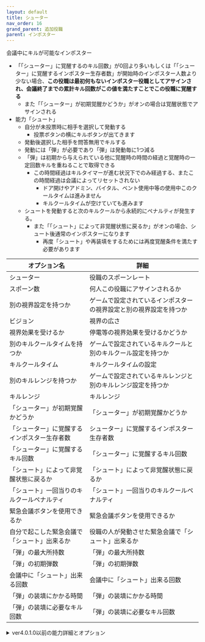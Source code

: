 ```yaml
---
layout: default
title: シューター
nav_order: 16
grand_parent: 追加役職
parent: インポスター
---
```


会議中にキルが可能なインポスター
- 「「シューター」に覚醒するのキル回数」が0回より多いもしくは「「シューター」に覚醒するインポスター生存者数」が開始時のインポスター人数より少ない場合、**この役職は最初何もないインポスター役職としてアサインされ、会議終了までの累計キル回数がこの値を満たすことでこの役職に覚醒する**
  - また「「シューター」が初期覚醒かどうか」がオンの場合は覚醒状態でアサインされる
- 能力「シュート」
  - 自分が未投票時に相手を選択して発動する
    - 投票ボタンの横にキルボタンが出てきます
  - 発動後選択した相手を問答無用でキルする
  - 発動には「弾」が必要であり「弾」は発動毎に1つ減る
  - 「弾」は初期から与えられている他に覚醒時の時間の経過と覚醒時の一定回数キルを重ねることで取得できる
    - この時間経過はキルタイマーが進む状況下でのみ経過する、またこの時間経過は会議によってリセットされない
      - ドア開けやアドミン、バイタル、ベント使用中等の使用中このクールタイムは進みません
      - キルクールタイムが空けていても進みます
  - シュートを発動すると次のキルクールから永続的にペナルティが発生する。
    - また「「シュート」によって非覚醒状態に戻るか」がオンの場合、シュート後通常のインポスターになります
      - 再度「シュート」や再装填をするためには再度覚醒条件を満たす必要があります

|  オプション名 |  詳細  |
| ---- | ---- |
|  シューター  | 役職のスポーンレート |
|  スポーン数  | 何人この役職にアサインされるか |
|  別の視界設定を持つか  |  ゲームで設定されているインポスターの視界設定と別の視界設定を持つか  |
|  ビジョン  |  視界の広さ  |
|  視界効果を受けるか  |  停電等の視界効果を受けるかどうか  |
|  別のキルクールタイムを持つか  | ゲームで設定されているキルクールと別のキルクール設定を持つか |
|  キルクールタイム  |  キルクールタイムの設定  |
|  別のキルレンジを持つか  |  ゲームで設定されているキルレンジと別のキルレンジ設定を持つか  |
|  キルレンジ  |  キルレンジ  |
|  「シューター」が初期覚醒かどうか |  「シューター」が初期覚醒かどうか  |
|  「シューター」に覚醒するインポスター生存者数 |  シューター」に覚醒するインポスター生存者数  |
|  「シューター」に覚醒するキル回数 |  「シューター」に覚醒するキル回数  |
|  「シュート」によって非覚醒状態に戻るか |  「シュート」によって非覚醒状態に戻るか  |
|  「シュート」一回当りのキルクールペナルティ |  「シュート」一回当りのキルクールペナルティ  |
|  緊急会議ボタンを使用できるか  |  緊急会議ボタンを使用できるか  |
|  自分で起こした緊急会議で「シュート」出来るか  |  役職の人が発動させた緊急会議で「シュート」出来るか  |
|  「弾」の最大所持数  |  「弾」の最大所持数  |
|  「弾」の初期弾数  |  「弾」の初期弾数  |
|  会議中に「シュート」出来る回数  |  会議中に「シュート」出来る回数  |
|  「弾」の装填にかかる時間  |  「弾」の装填にかかる時間  |
|  「弾」の装填に必要なキル回数 |  「弾」の装填に必要なキル回数  |

<details>
<summary>ver4.0.1.0以前の能力詳細とオプション</summary>
- 能力「シュート」
  - 自分が未投票時に相手を選択して発動する
    - 投票ボタンの横にキルボタンが出てきます
  - 発動後選択した相手を問答無用でキルする
  - 発動には「弾」が必要であり「弾」は発動毎に1つ減る
  - 「弾」は初期から与えられている他に時間経過で取得できる
    - この時間経過はキルタイマーが進む状況下でのみ経過する、またこの時間経過は会議によってリセットされない
      - ドア開けやアドミン、バイタル、ベント使用中等の使用中このクールタイムは進みません
      - キルクールタイムが空けていても進みます
  - シュートを発動すると次のキルクールにペナルティが発生する。
    - このペナルティは役職の人がキルするまで継続する(会議開始等でリセットはされません)
- 2つのチャージ時間ペナルティオプションは1回のチャージ時間のみ影響し、永続的なペナルティではない(累積はします)

- シューターは強力な役職が故に様々なバランス調整が可能な役職です
  - 「弾」の設定方法によって多種多様なシューターにすることが出来ます
    - デフォルト設定は「キルを我慢することで「シュート」が出来るシューター」に設定されています
       - メリット
           - 隠れることで確実にシュートが打てる
       - リスク
           - 隠れることで1人に残りやすく1人になるとキルもしなければならなく無力に近くなる
           - シューター自身キルペースが落ちやすくなる
       - クルー視点
           - シューター1人になれば無力に近くなるのでシューターを狙って吊り押す必要がなくなる
           - ただし、シューターはシュートキルという強力な別のインポスターを"サポートする力"があることを念頭に置く必要がある
  - 設定例1
    - 目標：キルすることで「シュート」が出来るシューター
      - メリット
         - キルすることでチャージ時間を短くし好きなタイミングでシュートが打てる
         - キルペースが上がる
         - 1人に残ってもシュートキルが出来る
      - リスク
         - 自身のキルで詰められやすくなって吊られやすい
      - クルー視点
         - シューターがキル加速役職かつシュートキルという"強力なキル手段"を持つことを念頭に置く必要がある
         - そのため、吊りに関しては少し積極的になる必要がある
    - 2キルで弾1発の場合
      - 「弾」のチャージ時間：120秒
      - キルによるチャージ時間の増減量：-30秒
    - 3キルで弾1発の場合
      - 「弾」のチャージ時間：200秒
      - キルによるチャージ時間の増減量：-30秒
  - 設定例2
    - 目標：初期弾数以外弾をほぼもらうことが出来ないシューター
    - 「弾」の初期弾数：1発
    - 「弾」のチャージ時間：240秒
    - キルによるチャージ時間の増減量：30秒
       - メリット
           - 好きなタイミングで確実に撃てて好きな人をキルできる
           - キルに関しては特に気にする必要性がない
       - リスク
           - 弾は"一発"なのでいつどこでどのタイミングで使うのかが重要になる
           - "一発"を使い切るとただのインポスター
       - クルー視点
           - シューターがシュートの"一発"をいつ使うのか、いつ使わせるのかが重要になる
           - クルーが多く早い段階でシュートを使わせられると有利になる


|  オプション名 |  詳細  |
| ---- | ---- |
|  シューター  | 役職のスポーンレート |
|  スポーン数  | 何人この役職にアサインされるか |
|  別の視界設定を持つか  |  ゲームで設定されているインポスターの視界設定と別の視界設定を持つか  |
|  ビジョン  |  視界の広さ  |
|  視界効果を受けるか  |  停電等の視界効果を受けるかどうか  |
|  別のキルクールタイムを持つか  | ゲームで設定されているキルクールと別のキルクール設定を持つか |
|  キルクールタイム  |  キルクールタイムの設定  |
|  別のキルレンジを持つか  |  ゲームで設定されているキルレンジと別のキルレンジ設定を持つか  |
|  キルレンジ  |  キルレンジ  |
|  緊急会議ボタンを使用できるか  |  緊急会議ボタンを使用できるか  |
|  自分で起こした緊急会議で「シュート」出来るか  |  役職の人が発動させた緊急会議で「シュート」出来るか  |
|  「弾」の最大所持数  |  「弾」の最大所持数  |
|  「弾」の初期弾数  |  「弾」の初期弾数  |
|  会議中に「シュート」出来る回数  |  会議中に「シュート」出来る回数  |
|  「弾」のチャージ時間  |  「弾」のチャージ時間  |
|  現在の所持「弾」数によるチャージ時間ペナルティ |  現在の所持「弾」数によるチャージ時間のペナルティ量  |
|  チャージによって得られる「弾」の上限数  |  チャージによって得られる「弾」の上限数  |
|  キルによるチャージ時間の増減量 |  キルによるチャージ時間の増減量  |
|  「シュート」一回当りのキルクールペナルティ |  「シュート」一回当りのキルクールペナルティ  |
|  「シュート」によるチャージ時間ペナルティ |  「シュート」を行うことによる現在のチャージ時間ペナルティ |
</details>